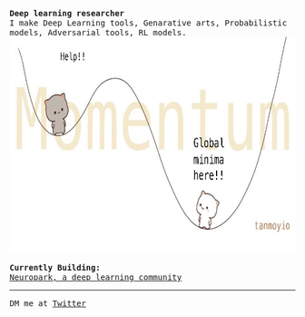 <p>
 <samp><b>Deep learning researcher</b><br>I make Deep Learning tools, Genarative arts, Probabilistic models, Adversarial tools, RL models.</samp>
<img src='https://github.com/tanmoyio/tanmoyio/blob/master/momentum.JPG?raw=true' height='380px'>

 <samp><b>Currently Building:</b><br><a href="https://github.com/neuropark">Neuropark, a deep learning community</a> <br></samp>
 
 <hr>
 <samp>DM me at <a href="https://twitter.com/tanmoyio">Twitter</a>
  </samp>
</p>
 </p>


<!--
**tanmoyio/tanmoyio** is a ✨ _special_ ✨ repository because its `README.md` (this file) appears on your GitHub profile.

Here are some ideas to get you started:

- 🔭 I’m currently working on ...
- 🌱 I’m currently learning ...
- 👯 I’m looking to collaborate on ...
- 🤔 I’m looking for help with ...
- 💬 Ask me about ...
- 📫 How to reach me: ...
- 😄 Pronouns: ...
- ⚡ Fun fact: ...
-->
